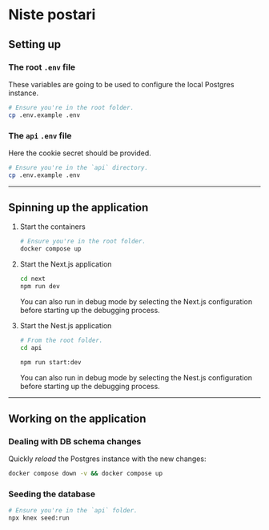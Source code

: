 # Niste postari

## Setting up

### The root `.env` file

These variables are going to be used to configure the local Postgres instance.

```bash
# Ensure you're in the root folder.
cp .env.example .env
```

### The `api` `.env` file

Here the cookie secret should be provided.

```bash
# Ensure you're in the `api` directory.
cp .env.example .env
```

---

## Spinning up the application

1. Start the containers

    ```bash
    # Ensure you're in the root folder.
    docker compose up
    ```

2. Start the Next.js application

    ```bash
    cd next
    npm run dev
    ```

    You can also run in debug mode by selecting the Next.js configuration before starting up the debugging process.

3. Start the Nest.js application

    ```bash
    # From the root folder.
    cd api

    npm run start:dev
    ```

    You can also run in debug mode by selecting the Nest.js configuration before starting up the debugging process.

---

## Working on the application

### Dealing with DB schema changes

Quickly _reload_ the Postgres instance with the new changes:

```bash
docker compose down -v && docker compose up
```

### Seeding the database

```bash
# Ensure you're in the `api` folder.
npx knex seed:run
```
